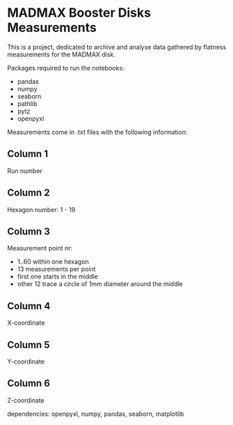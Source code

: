 # MADMAX Booster Disks Measurements

This is a project, dedicated to archive and analyse data gathered by flatness
measurements for the MADMAX disk. 

Packages required to run the notebooks: 
 - pandas
 - numpy
 - seaborn
 - pathlib
 - pytz
 - openpyxl

Measurements come in .txt files with the following information:

Column 1
--------
Run number

Column 2
--------
Hexagon number: 1 - 19

Column 3
--------
Measurement point nr:

* 1..60 within one hexagon
* 13 measurements per point
* first one starts in the middle
* other 12 trace a circle of 1mm diameter around the middle

Column 4
--------
X-coordinate

Column 5
--------
Y-coordinate

Column 6
--------
Z-coordinate

dependencies: 
openpyxl, numpy, pandas, seaborn, matplotlib